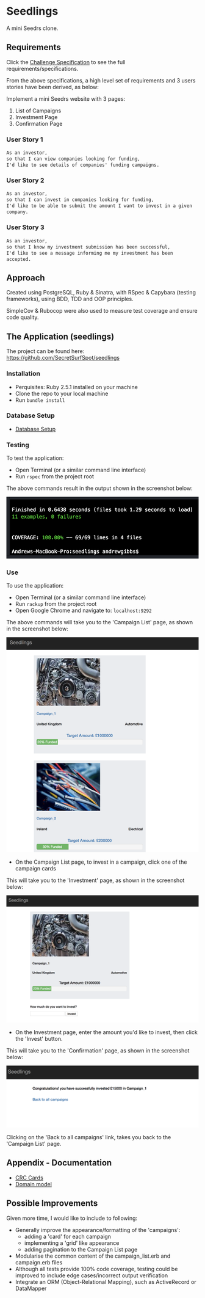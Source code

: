 # Seedlings

A mini Seedrs clone.

## Requirements

Click the [Challenge Specification](./seedlings_challenge_specs.md) to see the full requirements/specifications.

From the above specifications, a high level set of requirements and 3 users stories have been derived, as below:

Implement a mini Seedrs website with 3 pages:
1) List of Campaigns
2) Investment Page
3) Confirmation Page

### User Story 1
```
As an investor,
so that I can view companies looking for funding,
I'd like to see details of companies' funding campaigns.
```

### User Story 2
```
As an investor,
so that I can invest in companies looking for funding,
I'd like to be able to submit the amount I want to invest in a given company.
```

### User Story 3
```
As an investor,
so that I know my investment submission has been successful,
I'd like to see a message informing me my investment has been accepted.
```

## Approach

Created using PostgreSQL, Ruby & Sinatra, with RSpec & Capybara (testing frameworks), using BDD, TDD and OOP principles.

SimpleCov & Rubocop were also used to measure test coverage and ensure code quality.

## The Application  (seedlings)

The project can be found here: https://github.com/SecretSurfSpot/seedlings

### Installation
- Perquisites: Ruby 2.5.1 installed on your machine
- Clone the repo to your local machine
- Run `bundle install`

### Database Setup

- [Database Setup](./database_setup.md)

### Testing
To test the application:

- Open Terminal (or a similar command line interface)
- Run `rspec` from the project root

The above commands result in the output shown in the screenshot below:

![REPL screenshot](https://github.com/SecretSurfSpot/seedlings/blob/master/images/rspec_screenshot.png)

### Use
To use the application:

- Open Terminal (or a similar command line interface)
- Run `rackup` from the project root
- Open Google Chrome and navigate to: `localhost:9292`

The above commands will take you to the 'Campaign List' page, as shown in the screenshot below:

![Campaign List screenshot](https://github.com/SecretSurfSpot/seedlings/blob/master/images/campaign_list_screenshot.png)


- On the Campaign List page, to invest in a campaign, click one of the campaign cards

This will take you to the 'Investment' page, as shown in the screenshot below:

![Investment screenshot](https://github.com/SecretSurfSpot/seedlings/blob/master/images/investment_screenshot.png)


- On the Investment page, enter the amount you'd like to invest, then click the 'Invest' button.

This will take you to the 'Confirmation' page, as shown in the screenshot below:

![Confirmation screenshot](https://github.com/SecretSurfSpot/seedlings/blob/master/images/confirmation_screenshot.png)


Clicking on the 'Back to all campaigns' link, takes you back to the 'Campaign List' page.

## Appendix - Documentation

- [CRC Cards](./crc_cards.md)
- [Domain model](./domain_model.md)  


## Possible Improvements
Given more time, I would like to include to following:
- Generally improve the appearance/formatting of the 'campaigns':
  - adding a 'card' for each campaign
  - implementing a 'grid' like appearance
  - adding pagination to the Campaign List page
- Modularise the common content of the campaign_list.erb and campaign.erb files
- Although all tests provide 100% code coverage, testing could be improved to include edge cases/incorrect output verification
- Integrate an ORM (Object-Relational Mapping), such as ActiveRecord or DataMapper
